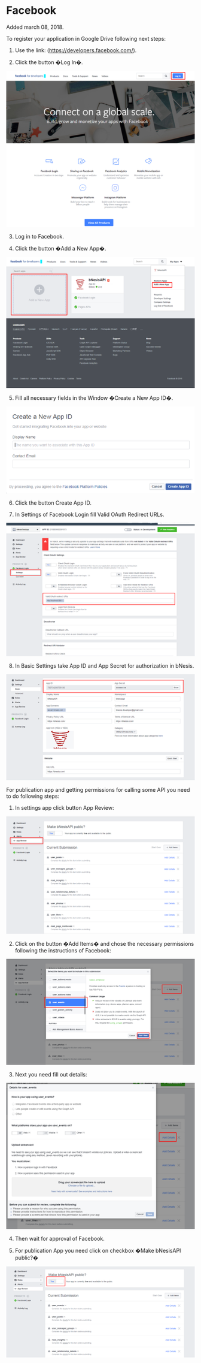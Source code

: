 # Facebook

Added march 08, 2018.

To register your application in Google Drive following next steps:

1. Use the link: (https://developers.facebook.com/).

2. Click the button �Log In�.

![image001](https://github.com/bNesisDeveloper/bNesis/blob/master/Docs/Services/Facebook/image001.png)

3. Log in to Facebook.

4. Click the button �Add a New App�.

![image003](https://github.com/bNesisDeveloper/bNesis/blob/master/Docs/Services/Facebook/image003.png)

5. Fill all necessary fields in the Window �Create a New App ID�.

![image005](https://github.com/bNesisDeveloper/bNesis/blob/master/Docs/Services/Facebook/image005.png)

6. Click the button Create App ID.

7. In Settings of Facebook Login fill Valid OAuth Redirect URLs.

![image007](https://github.com/bNesisDeveloper/bNesis/blob/master/Docs/Services/Facebook/image007.png)

8. In Basic Settings take App ID and App Secret for authorization in bNesis.

![image009](https://github.com/bNesisDeveloper/bNesis/blob/master/Docs/Services/Facebook/image009.png)

For publication app and getting permissions  for calling some API you need to do following steps:

1. In settings app click button App Review:

![image011](https://github.com/bNesisDeveloper/bNesis/blob/master/Docs/Services/Facebook/image011.png)

2. Click on the button �Add Items� and chose the necessary permissions following the instructions of Facebook:

![image013](https://github.com/bNesisDeveloper/bNesis/blob/master/Docs/Services/Facebook/image013.png)

3. Next you need fill out details:

![image015](https://github.com/bNesisDeveloper/bNesis/blob/master/Docs/Services/Facebook/image015.png)

4. Then wait for approval of Facebook.

5. For publication App you need click on checkbox �Make bNesisAPI public?�

![image017](https://github.com/bNesisDeveloper/bNesis/blob/master/Docs/Services/Facebook/image017.png)
